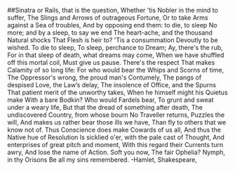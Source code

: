 ##Sinatra or Rails, that is the question, 
Whether 'tis Nobler in the mind to suffer,
The Slings and Arrows of outrageous Fortune,
Or to take Arms against a Sea of troubles,
And by opposing end them: to die, to sleep
No more; and by a sleep, to say we end
The heart-ache, and the thousand Natural shocks
That Flesh is heir to? 'Tis a consummation
Devoutly to be wished. To die to sleep,
To sleep, perchance to Dream; Ay, there's the rub,
For in that sleep of death, what dreams may come,
When we have shuffled off this mortal coil,
Must give us pause. There's the respect
That makes Calamity of so long life:
For who would bear the Whips and Scorns of time,
The Oppressor's wrong, the proud man's Contumely, 
The pangs of despised Love, the Law’s delay,
The insolence of Office, and the Spurns
That patient merit of the unworthy takes,
When he himself might his Quietus make
With a bare Bodkin? Who would Fardels bear,
To grunt and sweat under a weary life,
But that the dread of something after death,
The undiscovered Country, from whose bourn
No Traveller returns, Puzzles the will,
And makes us rather bear those ills we have,
Than fly to others that we know not of.
Thus Conscience does make Cowards of us all,
And thus the Native hue of Resolution
Is sicklied o'er, with the pale cast of Thought,
And enterprises of great pitch and moment, 
With this regard their Currents turn awry,
And lose the name of Action. Soft you now,
The fair Ophelia? Nymph, in thy Orisons
Be all my sins remembered. -Hamlet, Shakespeare, 